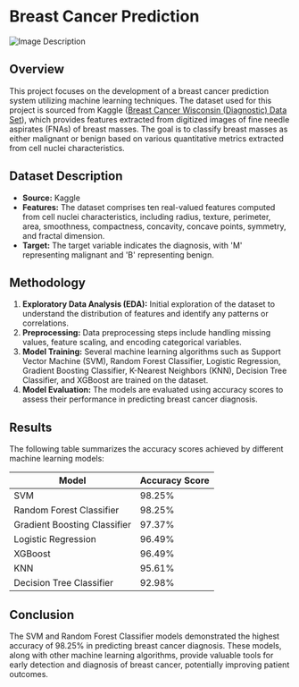 # Breast Cancer Prediction
![Image Description](https://drive.google.com/file/d/1dSEl2r98TMKd5y1lARXnW-4F8BLr-_PQ/view)

## Overview
This project focuses on the development of a breast cancer prediction system utilizing machine learning techniques. The dataset used for this project is sourced from Kaggle ([Breast Cancer Wisconsin (Diagnostic) Data Set](https://www.kaggle.com/datasets/uciml/breast-cancer-wisconsin-data)), which provides features extracted from digitized images of fine needle aspirates (FNAs) of breast masses. The goal is to classify breast masses as either malignant or benign based on various quantitative metrics extracted from cell nuclei characteristics.

## Dataset Description
- **Source:** Kaggle
- **Features:** The dataset comprises ten real-valued features computed from cell nuclei characteristics, including radius, texture, perimeter, area, smoothness, compactness, concavity, concave points, symmetry, and fractal dimension.
- **Target:** The target variable indicates the diagnosis, with 'M' representing malignant and 'B' representing benign.

## Methodology
1. **Exploratory Data Analysis (EDA):** Initial exploration of the dataset to understand the distribution of features and identify any patterns or correlations.
2. **Preprocessing:** Data preprocessing steps include handling missing values, feature scaling, and encoding categorical variables.
3. **Model Training:** Several machine learning algorithms such as Support Vector Machine (SVM), Random Forest Classifier, Logistic Regression, Gradient Boosting Classifier, K-Nearest Neighbors (KNN), Decision Tree Classifier, and XGBoost are trained on the dataset.
4. **Model Evaluation:** The models are evaluated using accuracy scores to assess their performance in predicting breast cancer diagnosis.

## Results
The following table summarizes the accuracy scores achieved by different machine learning models:

| Model                        | Accuracy Score |
|------------------------------|----------------|
| SVM                          | 98.25%         |
| Random Forest Classifier     | 98.25%         |
| Gradient Boosting Classifier | 97.37%         |
| Logistic Regression          | 96.49%         |
| XGBoost                      | 96.49%         |
| KNN                          | 95.61%         |
| Decision Tree Classifier     | 92.98%         |

## Conclusion
The SVM and Random Forest Classifier models demonstrated the highest accuracy of 98.25% in predicting breast cancer diagnosis. These models, along with other machine learning algorithms, provide valuable tools for early detection and diagnosis of breast cancer, potentially improving patient outcomes.
